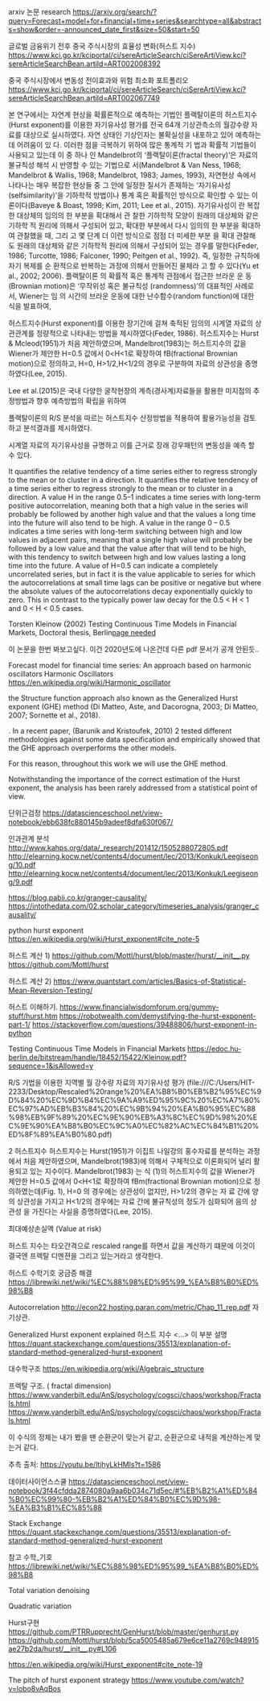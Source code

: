 arxiv 논문 research
https://arxiv.org/search/?query=Forecast+model+for+financial+time+series&searchtype=all&abstracts=show&order=-announced_date_first&size=50&start=50




글로벌 금융위기 전후 중국 주식시장의 효율성 변화(허스트 지수)
https://www.kci.go.kr/kciportal/ci/sereArticleSearch/ciSereArtiView.kci?sereArticleSearchBean.artiId=ART002008392

중국 주식시장에서 변동성 전이효과와 위험 최소화 포트폴리오
https://www.kci.go.kr/kciportal/ci/sereArticleSearch/ciSereArtiView.kci?sereArticleSearchBean.artiId=ART002067749

본 연구에서는 자연계 현상을 확률론적으로 예측하는 기법인 플랙탈이론의 허스트지수(Hurst exponent)를 이용한 자기유사성 평가를 전국 64개 기상관측소의 월강수량 자료를 대상으로 실시하였다.
자연 상태인 기상인자는
불확실성을 내포하고 있어 예측하는데 어려움이 있
다. 이러한 점을 극복하기 위하여 많은 통계적 기
법과 확률적 기법들이 사용되고 있는데 이 중 하나
인 Mandelbrot의 ‘플랙탈이론(fractal theory)’은
자료의 불규칙성 해석 시 반영할 수 있는 기법으로
서(Mandelbrot & Van Ness, 1968; Mandelbrot &
Wallis, 1968; Mandelbrot, 1983; James, 1993),
자연현상 속에서 나타나는 매우 복잡한 현상들 중
그 안에 일정한 질서가 존재하는 ‘자기유사성(selfsimilarity)’을 기하학적 방법이나 통계 혹은 확률적인
방식으로 확인할 수 있는 이론이다(Baveye & Boast,
1998; Kim, 2011; Lee et al., 2015). 자기유사성이
란 복잡한 대상체의 임의의 한 부분을 확대해서 관
찰한 기하학적 모양이 원래의 대상체와 같은 기하학
적 원리에 의해서 구성되어 있고, 확대한 부분에서
다시 임의의 한 부분을 확대하여 관찰했을 때, 그리
고 몇 단계 더 이런 방식으로 점점 더 미세한 부분
을 확대 관찰해도 원래의 대상체와 같은 기하학적
원리에 의해서 구성되어 있는 경우를 말한다(Feder,
1986; Turcotte, 1986; Falconer, 1990; Peitgen
et al., 1992). 즉, 일정한 규칙하에 자기 복제를 순
환적으로 반복하는 과정에 의해서 만들어진 물체라
고 할 수 있다(Yu et al., 2002; 2006). 플랙탈이론
의 확률적 혹은 통계적 관점에서 접근한 브라운 운
동(Brownian motion)은 ‘무작위성 혹은 불규칙성
(randomness)’의 대표적인 사례로서, Wiener는 임
의 시간의 브라운 운동에 대한 난수함수(random
function)에 대한 식을 발표하여, 

허스트지수(Hurst exponent)를 이용한 장기간에 걸쳐 축적된 임의의 시계열 자료의 상관관계를 정량적으로 나타내는 방법을 제시하였다(Feder, 1986). 
허스트지수는 Hurst & Mcleod(1951)가 처음 제안하였으며, Mandelbrot(1983)는 허스트지수의 값을 Wiener가 제안한 H=0.5 값에서 0<H<1로 확장하여 fB(fractional Brownian motion)으로 정의하고,
 H=0, H>1/2,H<1/2의 경우로 구분하여 자료의 상관성을 증명하였다(Lee, 2015). 


Lee et al.(2015)은 국내 다양한 굴착현장의 계측(경사계)자료들을 활용한 미지점의 추정방법과
향후 예측방법의 확립을 위하여 

플랙탈이론의 R/S 분석을 따르는 허스트지수 산정방법을 적용하여 활용가능성을 검토하고 분석결과를 제시하였다.

시계열 자료의 자기유사성을 규명하고 이를 근거로 장래 강우패턴의 변동성을 예측 할 수 있다. 

It quantifies the relative tendency of a time series either to regress strongly to the mean or to cluster in a direction.
It quantifies the relative tendency of a time series either to regress strongly to the mean or to cluster in a direction.
A value H in the range 0.5–1 indicates a time series with long-term positive autocorrelation, meaning both that a high value in the series will probably be followed by another high value and that the values a long time into the future will also tend to be high. A value in the range 0 – 0.5 indicates a time series with long-term switching between high and low values in adjacent pairs, meaning that a single high value will probably be followed by a low value and that the value after that will tend to be high, with this tendency to switch between high and low values lasting a long time into the future. A value of H=0.5 can indicate a completely uncorrelated series, but in fact it is the value applicable to series for which the autocorrelations at small time lags can be positive or negative but where the absolute values of the autocorrelations decay exponentially quickly to zero. This in contrast to the typically power law decay for the 0.5 < H < 1 and 0 < H < 0.5 cases.

Torsten Kleinow (2002) Testing Continuous Time Models in Financial Markets, Doctoral thesis, Berlin[page needed](https://edoc.hu-berlin.de/bitstream/handle/18452/15422/Kleinow.pdf?sequence=1&isAllowed=y)

이 논문을 한번 봐보고싶다. 이건 2020년도에 나온건데 다른 pdf 문서가 공개 안된듯..

Forecast model for financial time series: An approach based on harmonic oscillators
Harmonic Oscillators
https://en.wikipedia.org/wiki/Harmonic_oscillator

the Structure function approach also known
as the Generalized Hurst exponent (GHE) method (Di Matteo, Aste, and Dacorogna, 2003;
Di Matteo, 2007; Sornette et al., 2018). 

. In a recent paper, (Barunik and Kristoufek, 2010)
2
tested different methodologies against some data specification and empirically showed that
the GHE approach overperforms the other models.

For this reason, throughout this work we will use the GHE method.

Notwithstanding the importance of the correct estimation of the Hurst exponent, the analysis has been rarely addressed from a statistical point of view.




단위근검정
https://datascienceschool.net/view-notebook/ebb638fc880145b9adeef8dfa630f067/


인과관계 분석
http://www.kahps.org/data/_research/201412/1505288072805.pdf
http://elearning.kocw.net/contents4/document/lec/2013/Konkuk/Leegiseong/10.pdf
http://elearning.kocw.net/contents4/document/lec/2013/Konkuk/Leegiseong/9.pdf

https://blog.pabii.co.kr/granger-causality/
https://intothedata.com/02.scholar_category/timeseries_analysis/granger_causality/


python hurst exponent
https://en.wikipedia.org/wiki/Hurst_exponent#cite_note-5

허스트 계산 1)
https://github.com/Mottl/hurst/blob/master/hurst/__init__.py
https://github.com/Mottl/hurst


허스트 계산 2)
https://www.quantstart.com/articles/Basics-of-Statistical-Mean-Reversion-Testing/

허스트 이해하기.
https://www.financialwisdomforum.org/gummy-stuff/hurst.htm
https://robotwealth.com/demystifying-the-hurst-exponent-part-1/
https://stackoverflow.com/questions/39488806/hurst-exponent-in-python


Testing Continuous Time Models in Financial
Markets
https://edoc.hu-berlin.de/bitstream/handle/18452/15422/Kleinow.pdf?sequence=1&isAllowed=y



R/S 기법을 이용한 지역별 월 강수량 자료의 자기유사성 평가 (file:///C:/Users/HIT-2233/Desktop/Rescaled%20range%20%EA%B8%B0%EB%B2%95%EC%9D%84%20%EC%9D%B4%EC%9A%A9%ED%95%9C%20%EC%A7%80%EC%97%AD%EB%B3%84%20%EC%9B%94%20%EA%B0%95%EC%88%98%EB%9F%89%20%EC%9E%90%EB%A3%8C%EC%9D%98%20%EC%9E%90%EA%B8%B0%EC%9C%A0%EC%82%AC%EC%84%B1%20%ED%8F%89%EA%B0%80.pdf)

2 허스트지수
허스트지수는 Hurst(1951)가 이집트 나일강의
홍수자료를 분석하는 과정에서 처음 제안하였으며, Mandelbrot(1983)에 의해서 구체적으로 이론화되어
널리 활용되고 있는 지수이다. Mandelbrot(1983)
는 식 (1)의 허스트지수의 값을 Wiener가 제안한
H=0.5 값에서 0<H<1로 확장하여 fBm(fractional
Brownian motion)으로 정의하였는데(Fig. 1), H=0
의 경우에는 상관성이 없지만, H>1/2의 경우는 자
료 간에 양의 상관성을 가지고 H<1/2의 경우에는
자료 간에 불규칙성의 정도가 심화되어 음의 상관성
을 가진다는 사실을 증명하였다(Lee, 2015).




최대예상손실액 (Value at risk)



허스트 지수는 타오간격으로 rescaled range를 하면서 값을 계산하기 떄문에 이것이 
결국엔 프렉탈 디멘젼을 그리고 있는거라고 생각한다.


허스트 수학기호 궁금증 해결
https://librewiki.net/wiki/%EC%88%98%ED%95%99_%EA%B8%B0%ED%98%B8


Autocorrelation
http://econ22.hosting.paran.com/metric/Chap_11_rep.pdf
자기상관.

Generalized Hurst exponent explained
허스트 지수 <...> 이 부분 설명
https://quant.stackexchange.com/questions/35513/explanation-of-standard-method-generalized-hurst-exponent



대수학구조
https://en.wikipedia.org/wiki/Algebraic_structure


프렉탈 구조. ( fractal dimension) 
https://www.vanderbilt.edu/AnS/psychology/cogsci/chaos/workshop/Fractals.html
https://www.vanderbilt.edu/AnS/psychology/cogsci/chaos/workshop/Fractals.html


이 수식의 정체는
내가 봤을 땐 
순환군이 맞는거 같고, 순환군으로 내적을 계산하는게 맞는거 같다.

추측 출처:
https://youtu.be/ltjhyLkHMls?t=1586

데이터사이언스스쿨
https://datascienceschool.net/view-notebook/3f44cfdda2874080a9aa6b034c71d5ec/#%EB%B2%A1%ED%84%B0%EC%99%80-%EB%B2%A1%ED%84%B0%EC%9D%98-%EA%B3%B1%EC%85%88

Stack Exchange
https://quant.stackexchange.com/questions/35513/explanation-of-standard-method-generalized-hurst-exponent


참고
 수학_기호
 https://librewiki.net/wiki/%EC%88%98%ED%95%99_%EA%B8%B0%ED%98%B8

Total variation denoising

Quadratic variation

Hurst구현
https://github.com/PTRRupprecht/GenHurst/blob/master/genhurst.py
https://github.com/Mottl/hurst/blob/5ca5005485a679e6ce11a2769c948915ae27b2da/hurst/__init__.py#L106

https://en.wikipedia.org/wiki/Hurst_exponent#cite_note-19


The pitch of hurst exponent strategy
https://www.youtube.com/watch?v=lobo8vAqBos